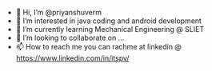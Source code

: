 - 👋 Hi, I’m @priyanshuverm
- 👀 I’m interested in java coding and android development
- 🌱 I’m currently learning Mechanical Engineering @ SLIET
- 💞️ I’m looking to collaborate on ...
- 📫 How to reach me you can rachme at linkedin @ https://www.linkedin.com/in/itspv/

<!---
priyanshuverm/priyanshuverm is a ✨ special ✨ repository because its `README.md` (this file) appears on your GitHub profile.
You can click the Preview link to take a look at your changes.
--->
